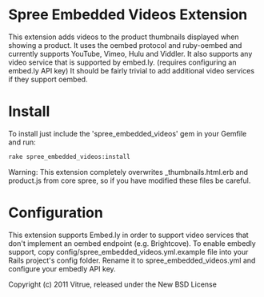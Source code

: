 Spree Embedded Videos Extension
===================

This extension adds videos to the product thumbnails displayed when showing a product. It uses the oembed
protocol and ruby-oembed and currently supports YouTube, Vimeo, Hulu and Viddler. It also supports any video
service that is supported by embed.ly. (requires configuring an embed.ly API key)  It should be fairly trivial
to add additional video services if they support oembed.


Install
=======

To install just include the 'spree_embedded_videos' gem in your Gemfile and run:
```sh
rake spree_embedded_videos:install
```

Warning: This extension completely overwrites _thumbnails.html.erb and product.js from core spree, so if you have
modified these files be careful.

Configuration
=======

This extension supports Embed.ly in order to support video services that don't implement an oembed endpoint
(e.g. Brightcove).  To enable embedly support, copy config/spree_embedded_videos.yml.example file into your
Rails project's config folder.  Rename it to spree_embedded_videos.yml and configure your embedly API key.

Copyright (c) 2011 Vitrue, released under the New BSD License
